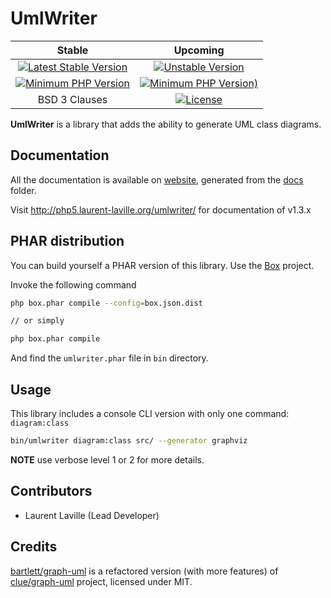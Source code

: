<!-- markdownlint-disable MD013 -->
# UmlWriter

| Stable | Upcoming |
|:------:|:--------:|
| [![Latest Stable Version](https://img.shields.io/packagist/v/bartlett/umlwriter)](https://packagist.org/packages/bartlett/umlwriter) | [![Unstable Version](https://img.shields.io/packagist/vpre/bartlett/umlwriter)](https://packagist.org/packages/bartlett/umlwriter) |
| [![Minimum PHP Version](https://img.shields.io/packagist/php-v/bartlett/umlwriter/1.3.1)](https://php.net/) | [![Minimum PHP Version)](https://img.shields.io/packagist/php-v/bartlett/umlwriter/2.x-dev?color=orange)](https://php.net/) |
| BSD 3 Clauses | [![License](https://img.shields.io/packagist/l/bartlett/umlwriter)](https://github.com/llaville/umlwriter/blob/master/LICENSE) |

**UmlWriter** is a library that adds the ability to generate UML class diagrams.

## Documentation

All the documentation is available on [website](https://llaville.github.io/umlwriter),
generated from the [docs](https://github.com/llaville/umlwriter/tree/master/docs) folder.

Visit <http://php5.laurent-laville.org/umlwriter/> for documentation of v1.3.x

## PHAR distribution

You can build yourself a PHAR version of this library. Use the [Box](https://github.com/box-project/box) project.

Invoke the following command

```bash
php box.phar compile --config=box.json.dist

// or simply

php box.phar compile
```

And find the `umlwriter.phar` file in `bin` directory.

## Usage

This library includes a console CLI version with only one command: `diagram:class`

```bash
bin/umlwriter diagram:class src/ --generator graphviz
```

**NOTE** use verbose level 1 or 2 for more details.

## Contributors

* Laurent Laville (Lead Developer)

## Credits

[bartlett/graph-uml](https://github.com/llaville/graph-uml) is a refactored version (with more features) of [clue/graph-uml](https://github.com/clue/graph-uml) project, licensed under MIT.
